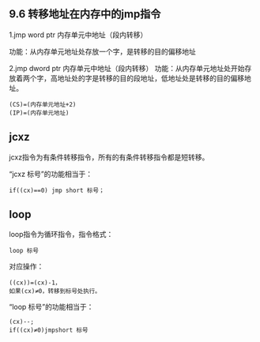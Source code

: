 ## 9.6 转移地址在内存中的jmp指令

1.jmp word ptr 内存单元中地址（段内转移）

功能：从内存单元地址处存放一个字，是转移的目的偏移地址

2.jmp dword ptr 内存单元中地址（段内转移）
功能：从内存单元地址处开始存放着两个字，高地址处的字是转移的目的段地址，低地址处是转移的目的偏移地址。

	(CS)=(内存单元地址+2)
	(IP)=(内存单元地址)

## jcxz
jcxz指令为有条件转移指令，所有的有条件转移指令都是短转移。

“jcxz 标号”的功能相当于：
	
	if((cx)==0) jmp short 标号；

## loop
loop指令为循环指令，指令格式：

	loop 标号

对应操作：

    ((cx))=(cx)-1，
    如果(cx)≠0，转移到标号处执行。

“loop 标号”的功能相当于：

	(cx)--;
	if((cx)≠0)jmpshort 标号



